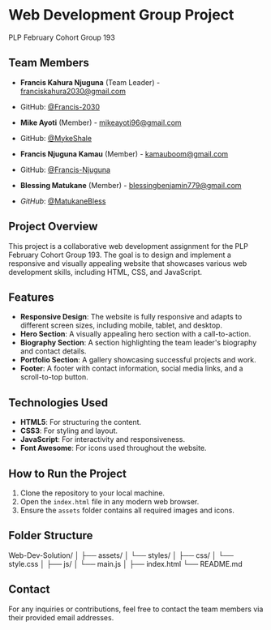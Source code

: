 # Web Development Group Project
PLP February Cohort Group 193

## Team Members
- **Francis Kahura Njuguna** (Team Leader) - franciskahura2030@gmail.com
- GitHub: [@Francis-2030](https://github.com/Francis-2030)

- **Mike Ayoti** (Member) - mikeayoti96@gmail.com
- GitHub: [@MykeShale](https://github.com/MykeShale)

- **Francis Njuguna Kamau** (Member) - kamauboom@gmail.com
- GitHub: [@Francis-Njuguna](https://github.com/Francis-Njuguna)

- **Blessing Matukane** (Member) - blessingbenjamin779@gmail.com
- *GitHub*: [@MatukaneBless](https://github.com/MatukaneBless)

## Project Overview
This project is a collaborative web development assignment for the PLP February Cohort Group 193. The goal is to design and implement a responsive and visually appealing website that showcases various web development skills, including HTML, CSS, and JavaScript.

## Features
- **Responsive Design**: The website is fully responsive and adapts to different screen sizes, including mobile, tablet, and desktop.
- **Hero Section**: A visually appealing hero section with a call-to-action.
- **Biography Section**: A section highlighting the team leader's biography and contact details.
- **Portfolio Section**: A gallery showcasing successful projects and work.
- **Footer**: A footer with contact information, social media links, and a scroll-to-top button.

## Technologies Used
- **HTML5**: For structuring the content.
- **CSS3**: For styling and layout.
- **JavaScript**: For interactivity and responsiveness.
- **Font Awesome**: For icons used throughout the website.

## How to Run the Project
1. Clone the repository to your local machine.
2. Open the `index.html` file in any modern web browser.
3. Ensure the `assets` folder contains all required images and icons.

## Folder Structure
Web-Dev-Solution/ │ 
├── assets/ │ 
            └── styles/ │
├── css/ │ 
         └── style.css │ 
├── js/ │ 
        └── main.js │ 
├── index.html 
└── README.md


## Contact
For any inquiries or contributions, feel free to contact the team members via their provided email addresses.